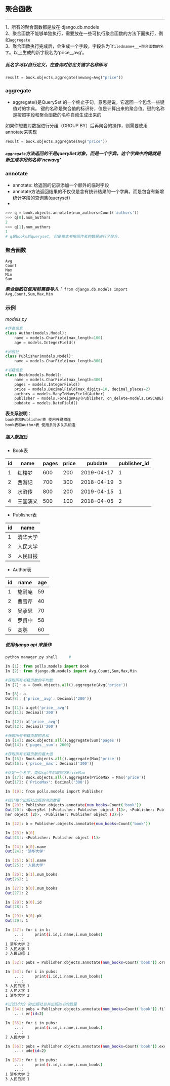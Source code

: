 ## 聚合函数
---
1、所有的聚合函数都是放在·django.db.models  
2、聚合函数不能够单独执行，需要放在一些可执行聚合函数的方法下面执行，例如`aggregate`   
3、聚合函数执行完成后，会生成一个字段，字段名为1`filedname+__+聚合函数的名字`。以上生成的新字段名为‘price__avg’。
    
##### 此名字可以自行定义，在查询时给定关键字名称即可
```python
result = book.objects,aggregate(newavg=Avg("price"))
```
        
### aggregate
* aggregate()是QuerySet 的一个终止子句，意思是说，它返回一个包含一些键值对的字典。  键的名称是聚合值的标识符，值是计算出来的聚合值。键的名称是按照字段和聚合函数的名称自动生成出来的 

如果你想要对数据进行分组（GROUP BY）后再聚合的操作，则需要使用annotate来实现   
```python
result = book.objects.aggregate(Avg("price"))
```


##### `aggregate`方法返回的不是querySet对象，而是一个字典，这个字典中的键就是新生成字段的名称‘newavg’


### annotate
* annotate: 给返回的记录添加一个额外的临时字段  
* annotate方法返回结果的不仅仅是含有统计结果的一个字典，而是包含有新增统计字段的查询集(queryset）
* 

```python
>>> q = book.objects.annotate(num_authors=Count('authors'))
>>> q[0].num_authors
2
>>> q[1].num_authors
1
# q是books的queryset, 但是每本书按照作者的数量进行了聚合.
```

### 聚合函数

    Avg
    Count
    Max
    Min
    Sum

***聚合函数在使用前需要导入：*** ```from django.db.models import Avg,Count,Sum,Max,Min```
### 示例

*models.py*
```python
#作者信息
class Author(models.Model):
    name = models.CharField(max_length=100)
    age = models.IntegerField()

#出版社
class Publisher(models.Model):
    name = models.CharField(max_length=300)

#书籍信息
class Book(models.Model):
    name = models.CharField(max_length=300)
    pages = models.IntegerField()
    price = models.DecimalField(max_digits=10, decimal_places=2)
    authors = models.ManyToManyField(Author)
    publisher = models.ForeignKey(Publisher, on_delete=models.CASCADE)
    pubdate = models.DateField()
```
**表关系说明**：  
`book表和Publisher表 使用外键相连`   
`book表和Author表 使用多对多关系相连`
##### 插入数据后
* Book表  

|id |name | pages | price | pubdate | publisher_id |
|-----|------|--------|------|-------|------|
|1 | 红楼梦 | 600 |200 |2019-04-17 | 1  |
|2 | 西游记 | 700 | 300 |2018-04-19 | 3  |
|3 | 水浒传 | 800 | 200 |2019-04-15 | 1 |
|4 | 三国演义  |  500 | 100 | 2018-04-05 | 2 |


* Publisher表  

|id |name |  
|---|---|  
|1 |  清华大学  |
|2  | 人民大学  |
|3   |人民日报  |
    
* Author表  
    
|id | name | age |  
|---|----|-----|  
|1  | 施耐庵| 59  |
|2   |曹雪芹| 40  |
|3   |吴承恩| 70  |
|4  | 罗贯中| 58  |
|5  | 高鹗  |60  |


##### 使用django api 来操作
```bash 
python manager.py shell     #
```
```python
In [1]: from polls.models import Book
In [2]: from django.db.models import Avg,Count,Sum,Max,Min

#获取所有书籍页数的平均数
In [7]: a = Book.objects.all().aggregate(Avg('price'))

In [8]: a
Out[8]: {'price__avg': Decimal('200')}

In [11]: a.get('price__avg')
Out[11]: Decimal('200')

In [12]: a['price__avg']
Out[12]: Decimal('200')

#获取所有书籍页数的总和
In [14]: Book.objects.all().aggregate(Sum('pages'))
Out[14]: {'pages__sum': 2600}

#获取所有书籍页数的最大值
In [16]: Book.objects.all().aggregate(Max('price'))
Out[16]: {'price__max': Decimal('300')}

#给定一个名字，类似sql中的取别名PriceMax
In [17]: Book.objects.all().aggregate(PriceMax = Max('price'))
Out[17]: {'PriceMax': Decimal('300')}


```

```bash
In [19]: from polls.models import Publisher

#统计每个出版社出版的书的数量
In [20]: Publisher.objects.annotate(num_books=Count('book'))
Out[20]: <QuerySet [<Publisher: Publisher object (1)>, <Publisher: Publis
her object (2)>, <Publisher: Publisher object (3)>]>

In [22]: b = Publisher.objects.annotate(num_books=Count('book'))

In [23]: b[0]
Out[23]: <Publisher: Publisher object (1)>

In [24]: b[0].name
Out[24]: '清华大学'

In [25]: b[1].name
Out[25]: '人民大学'

In [26]: b[1].num_books
Out[26]: 1

In [27]: b[0].num_books
Out[27]: 2

In [28]: b[0].id
Out[28]: 1

In [29]: b[0].pk
Out[29]: 1

In [47]: for i in b:
    ...:     print(i.id,i.name,i.num_books)
    ...: 
1 清华大学 2
2 人民大学 1
3 人民日报 1

In [52]: pubs = Publisher.objects.annotate(num_books=Count('book')).order_by('-id')

In [53]: for i in pubs:
    ...:     print(i.id,i.name,i.num_books)
    ...: 
3 人民日报 1
2 人民大学 1
1 清华大学 2

#过滤id为2 的出版社总共出版的书的数量
In [54]: pubs = Publisher.objects.annotate(num_books=Count('book')).filt
    ...: er(id=2)

In [55]: for i in pubs:
    ...:     print(i.id,i.name,i.num_books)
    ...: 
2 人民大学 1

In [56]: pubs = Publisher.objects.annotate(num_books=Count('book')).excl
    ...: ude(id=2)

In [57]: for i in pubs:
    ...:     print(i.id,i.name,i.num_books)
    ...: 
1 清华大学 2
3 人民日报 1

```
